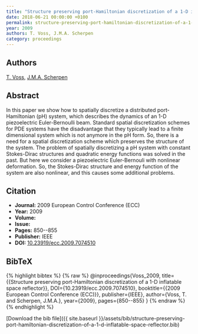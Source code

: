 ```yaml
---
title: "Structure preserving port-Hamiltonian discretization of a 1-D inflatable space reflector"
date: 2018-06-21 00:00:00 +0100
permalink: structure-preserving-port-hamiltonian-discretization-of-a-1-d-inflatable-space-reflector
year: 2009
authors: T. Voss, J.M.A. Scherpen
category: proceedings
---
```

 
## Authors
[T. Voss](authors/thomas-voss), [J.M.A. Scherpen](authors/jacquelien-m-a-scherpen)
 
## Abstract
In this paper we show how to spatially discretize a distributed port-Hamiltonian (pH) system, which describes the dynamics of an 1-D piezoelectric Euler-Bernoulli beam. Standard spatial discretization schemes for PDE systems have the disadvantage that they typically lead to a finite dimensional system which is not anymore in the pH form. So, there is a need for a spatial discretization scheme which preserves the structure of the system. The problem of spatially discretizing a pH system with constant Stokes-Dirac structures and quadratic energy functions was solved in the past. But here we consider a piezoelectric Euler-Bernouli with nonlinear deformation. So, the Stokes-Dirac structure and energy function of the system are also nonlinear, and this causes some additional problems.
 
## Citation
- **Journal:** 2009 European Control Conference (ECC)
- **Year:** 2009
- **Volume:** 
- **Issue:** 
- **Pages:** 850--855
- **Publisher:** IEEE
- **DOI:** [10.23919/ecc.2009.7074510](https://doi.org/10.23919/ecc.2009.7074510)
 
## BibTeX
{% highlight bibtex %}
{% raw %}
@inproceedings{Voss_2009,
  title={{Structure preserving port-Hamiltonian discretization of a 1-D inflatable space reflector}},
  DOI={10.23919/ecc.2009.7074510},
  booktitle={{2009 European Control Conference (ECC)}},
  publisher={IEEE},
  author={Voss, T. and Scherpen, J.M.A.},
  year={2009},
  pages={850--855}
}
{% endraw %}
{% endhighlight %}
 
[Download the bib file]({{ site.baseurl }}/assets/bib/structure-preserving-port-hamiltonian-discretization-of-a-1-d-inflatable-space-reflector.bib)
 
